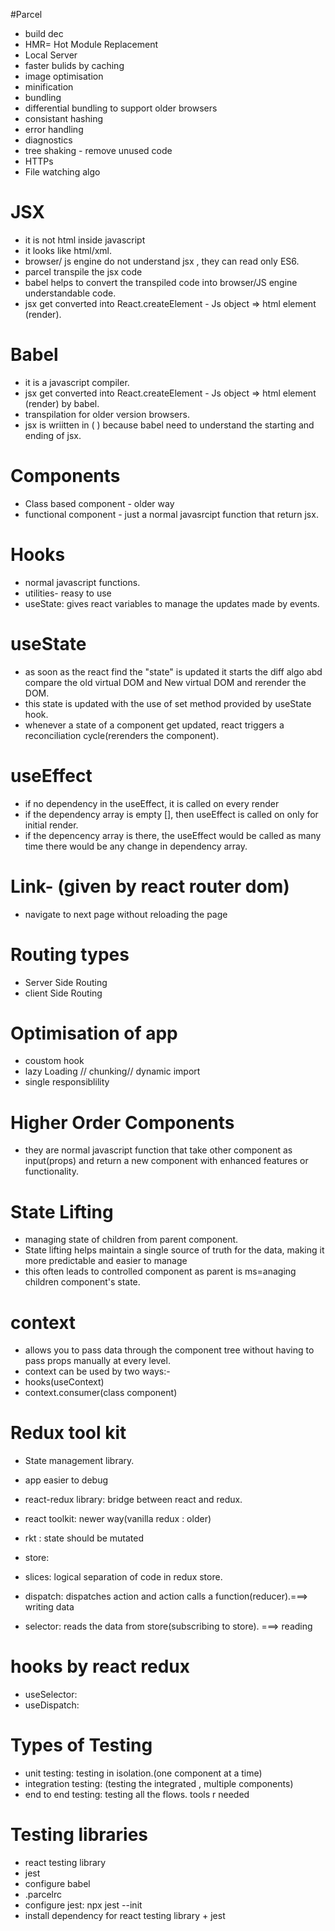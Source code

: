 #Parcel
- build dec
- HMR= Hot Module Replacement
- Local Server 
- faster bulids by caching
- image optimisation
- minification
- bundling 
- differential bundling to support older browsers
- consistant hashing
- error handling 
- diagnostics
- tree shaking - remove unused code 
- HTTPs
- File watching algo



# JSX
- it is not html inside javascript
- it looks like html/xml.
- browser/ js engine do not understand jsx , they can read only ES6.
- parcel transpile the jsx code
- babel helps to convert the transpiled code into browser/JS engine understandable code.
- jsx get converted into React.createElement - Js object => html element (render).

# Babel
- it is a javascript compiler.
- jsx get converted into React.createElement - Js object => html element (render) by babel.
- transpilation for older version browsers.
- jsx is wriitten in ( ) because babel need to understand the starting and ending of jsx.


# Components
- Class based component - older way
- functional component - just a normal javasrcipt function that return jsx.

# Hooks
- normal javascript functions.
- utilities- reasy to use
- useState: gives react variables to manage the updates made by events.


# useState
- as soon as the react find the "state" is updated it starts the diff algo abd compare the old virtual DOM and New virtual DOM and rerender the DOM.
- this state is updated with the use of set method provided by useState hook.
- whenever a state of a component get updated, react triggers a reconciliation cycle(rerenders the component).

# useEffect
- if no dependency in the useEffect, it is called on every render
- if the dependency array is empty [], then useEffect is called on only for initial render.
- if the depencency array is there, the useEffect would be called as many time there would be any change in dependency array.

# Link- (given by react router dom)
- navigate to next page without reloading the page


# Routing types
- Server Side Routing
- client Side Routing

# Optimisation of app
- coustom hook
- lazy Loading // chunking// dynamic import
- single responsiblility

# Higher Order Components
- they are normal javascript function that take other component as input(props) and return a new component with enhanced features or functionality.

# State Lifting
- managing state of children from parent component.
- State lifting helps maintain a single source of truth for the data, making it more predictable and easier to manage
- this often leads to controlled component as parent is ms=anaging children component's state.

# context
- allows you to pass data through the component tree without having to pass props manually at every level.
- context can be used by two ways:-
 - hooks(useContext)
 - context.consumer(class component)

 # Redux tool kit 
 - State management library.
 - app easier to debug
 - react-redux library: bridge between react and redux.
 - react toolkit: newer way(vanilla redux : older)
 - rkt : state should be mutated
- store:

 - slices: logical separation of code in redux store. 
 - dispatch: dispatches action and action calls a function(reducer).===> writing data
 - selector: reads the data from store(subscribing to store). ===> reading

 # hooks by react redux
 - useSelector:
 - useDispatch: 

# Types of Testing
- unit testing: testing in isolation.(one component at a time)
- integration testing: (testing the integrated , multiple components)
- end to end testing: testing all the flows. tools r needed 

# Testing libraries
- react testing library 
- jest
- configure babel
- .parcelrc
- configure jest: npx jest --init
- install dependency for react testing library + jest
